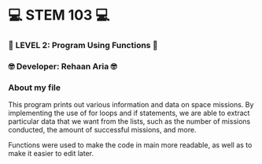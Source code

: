# 💻 **STEM 103** 💻

### 📝 **LEVEL 2: Program Using Functions** 📝

### 🤓 Developer: Rehaan Aria 🤓

### About my file

This program prints out various information and data on space missions. By implementing the use of for loops and
if statements, we are able to extract particular data that we want from the lists, such as the number of missions
conducted, the amount of successful missions, and more. 

Functions were used to make the code in main more readable, as well as to make it easier to edit later.